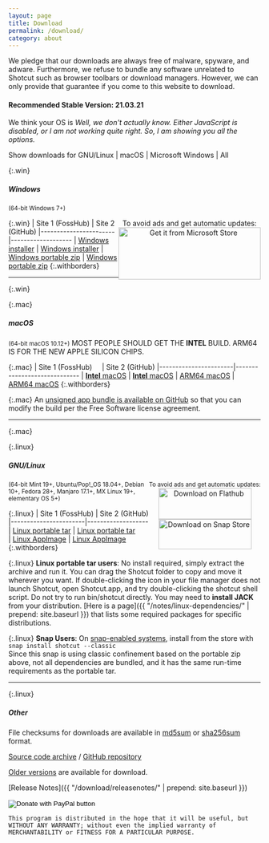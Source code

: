 ```yaml
---
layout: page
title: Download
permalink: /download/
category: about
---
```


We pledge that our downloads are always free of
malware, spyware, and adware. Furthermore, we refuse to bundle any software
unrelated to Shotcut such as browser toolbars or download managers.
However, we can only provide that guarantee if you come to this website
to download.

#### Recommended Stable Version: 21.03.21

<div class="OSTEST">
  <p>
  We think your OS is
    <span id="pOSTEST" style="font-style: italic">
      Well, we don't actually know.
      Either JavaScript is disabled, or I am not working quite right.
      So, I am showing you all the options.
    </span>
  </p>
  <p>
    Show downloads for
    <a class="show_links" id='os_linux'>GNU/Linux</a>&nbsp;| 
    <a class="show_links" id='os_mac'>macOS</a>&nbsp;| 
    <a class="show_links" id='os_win'>Microsoft&nbsp;Windows</a>&nbsp;| 
    <a class="show_links" id='os_all'>All</a>
  </p>
</div>

{:.win}
##### Windows
<small class="win">(64-bit Windows 7+)</small>

<div class="win" style='float: right; text-align: center'>
To avoid ads and get automatic updates:<br>
<a href='//www.microsoft.com/store/apps/9PLNFFL3P6LR?cid=storebadge&ocid=badge'><img src='https://developer.microsoft.com/store/badges/images/English_get-it-from-MS.png' alt='Get it from Microsoft Store' style='width: 284px; height: 104px;'/></a>
</div>

{:.win}
| Site 1 (FossHub)     | Site 2 (GitHub)
|-----------------------|-------------------
| [Windows installer](https://www.fosshub.com/Shotcut-old.html?dwl=shotcut-win64-210321.exe) | [Windows installer](https://github.com/mltframework/shotcut/releases/download/v21.03.21/shotcut-win64-210321.exe)
| [Windows portable zip](https://www.fosshub.com/Shotcut-old.html?dwl=shotcut-win64-210321.zip) | [Windows portable zip](https://github.com/mltframework/shotcut/releases/download/v21.03.21/shotcut-win64-210321.zip)
{:.withborders}

---
{:.win}

{:.mac}
##### macOS
<small class="mac">(64-bit macOS 10.12+)</small>
MOST PEOPLE SHOULD GET THE **INTEL** BUILD. ARM64 IS FOR THE NEW APPLE SILICON CHIPS.

{:.mac}
| Site 1 (FossHub) &nbsp; &nbsp; | Site 2 (GitHub)
|-----------------------|-----------------------------
| [**Intel** macOS](https://www.fosshub.com/Shotcut-old.html?dwl=shotcut-macos-signed-210321.dmg) | [**Intel** macOS](https://github.com/mltframework/shotcut/releases/download/v21.03.21/shotcut-macos-signed-210321.dmg)
| [ARM64 macOS](https://www.fosshub.com/Shotcut.html?dwl=shotcut-macos-ARM64-210829.dmg) | [ARM64 macOS](https://github.com/mltframework/shotcut/releases/download/v21.08.29/shotcut-macos-ARM64-210829.dmg)
{:.withborders}

{:.mac}
An [unsigned app bundle is available on
GitHub](https://github.com/mltframework/shotcut/releases/download/v21.03.21/shotcut-macos-unsigned-210321.dmg) so that you
can modify the build per the Free Software license agreement.

---
{:.mac}

{:.linux}
##### GNU/Linux

<div class="linux" style='float: right; text-align: center'>
<small>To avoid ads and get automatic updates:</small><br>
<a href='https://flathub.org/apps/details/org.shotcut.Shotcut'><img
width='186' height='62' alt='Download on Flathub'
src='https://flathub.org/assets/badges/flathub-badge-en.png'/></a>
<br>
<a href='https://snapcraft.io/shotcut'><img width='186' height='60'
alt='Download on Snap Store' 
src='https://raw.githubusercontent.com/snapcore/snap-store-badges/master/EN/%5BEN%5D-snap-store-black.png'></a>
</div>

<small class="linux">(64-bit Mint 19+, Ubuntu/Pop!_OS 18.04+, Debian 10+, Fedora 28+, Manjaro 17.1+, MX Linux 19+, elementary OS 5+)</small>

{:.linux}
| Site 1 (FossHub)      | Site 2 (GitHub)
|-----------------------|-------------------
| [Linux portable tar](https://www.fosshub.com/Shotcut-old.html?dwl=shotcut-linux-x86_64-210321.txz) | [Linux portable tar](https://github.com/mltframework/shotcut/releases/download/v21.03.21/shotcut-linux-x86_64-210321.txz)  
| [Linux AppImage](https://www.fosshub.com/Shotcut-old.html?dwl=shotcut-linux-x86_64-210321.AppImage) | [Linux AppImage](https://github.com/mltframework/shotcut/releases/download/v21.03.21/shotcut-linux-x86_64-210321.AppImage)
{:.withborders}

{:.linux}
**Linux portable tar users**: No install required, simply extract the archive and run
it. You can drag the Shotcut folder to copy and move it wherever you
want. If double-clicking the icon in your file manager does not launch
Shotcut, open Shotcut.app, and try double-clicking the shotcut shell
script. Do not try to run bin/shotcut directly. You may need to **install
JACK** from your distribution.
[Here is a page]({{ "/notes/linux-dependencies/" | prepend: site.baseurl }})
that lists some required packages for specific distributions.

{:.linux}
**Snap Users**: On [snap-enabled systems](https://snapcraft.io/docs/core/install), install
from the store with `snap install shotcut --classic`  
Since this snap is using classic confinement based on the portable zip above,
not all dependencies are bundled, and it has the same run-time requirements as
the portable tar.

---
{:.linux}

##### Other

File checksums for downloads are available in
[md5sum](https://github.com/mltframework/shotcut/releases/download/v21.03.21/md5sums.txt)
or [sha256sum](https://github.com/mltframework/shotcut/releases/download/v21.03.21/sha256sums.txt) format.

[Source code
archive](https://github.com/mltframework/shotcut/releases/download/v21.03.21/shotcut-src-210321.txz)
/ [GitHub repository](https://github.com/mltframework/shotcut)

[Older versions](https://github.com/mltframework/shotcut/releases/) are
available for download.

[Release Notes]({{ "/download/releasenotes/" | prepend: site.baseurl }})

<form action="https://www.paypal.com/donate" method="post" target="_top">
<input type="hidden" name="hosted_button_id" value="XD364WFCHD46N" />
<input type="image" src="https://www.paypalobjects.com/en_US/i/btn/btn_donate_LG.gif" border="0" name="submit" title="PayPal - The safer, easier way to pay online!" alt="Donate with PayPal button" />
<img alt="" border="0" src="https://www.paypal.com/en_US/i/scr/pixel.gif" width="1" height="1" />
</form>

`This program is distributed in the hope that it will be useful, but
WITHOUT ANY WARRANTY; without even the implied warranty of MERCHANTABILITY
or FITNESS FOR A PARTICULAR PURPOSE.`

<script src="{{ "/assets/js/platform.js" | prepend: site.baseurl }}"></script>
<script src="{{ "/assets/js/platform-display.js" | prepend: site.baseurl }}"></script>
